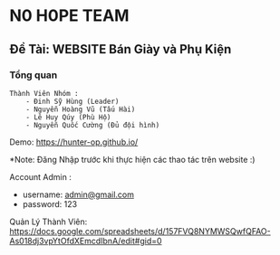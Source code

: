 # N0 H0PE TEAM
## Đề Tài: WEBSITE Bán Giày và Phụ Kiện

### Tổng quan
    Thành Viên Nhóm : 
        - Đinh Sỹ Hùng (Leader)
        - Nguyễn Hoàng Vũ (Tấu Hài)
        - Lê Huy Qúy (Phù Hộ)
        - Nguyễn Quốc Cường (Đủ đội hình)

Demo: https://hunter-op.github.io/

*Note: Đăng Nhập trước khi thực hiện các thao tác trên website :)

Account Admin :
  - username: admin@gmail.com
  - password: 123
  
Quản Lý Thành Viên: https://docs.google.com/spreadsheets/d/157FVQ8NYMWSQwfQFAO-As018dj3vpYtOfdXEmcdIbnA/edit#gid=0
